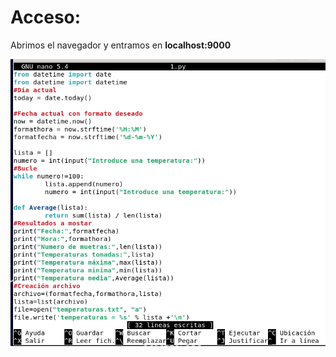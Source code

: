 # Acceso:
Abrimos el navegador y entramos en **localhost:9000**

![Texto alternativo](./imagenes/2.png "Título alternativo")
